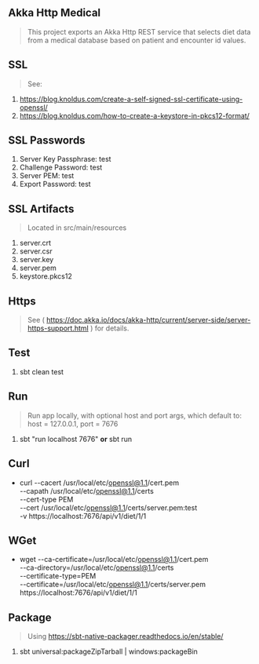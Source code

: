 Akka Http Medical
-----------------
>This project exports an Akka Http REST service that selects diet data from a medical database based on
>patient and encounter id values.

SSL
---
>See:
1. https://blog.knoldus.com/create-a-self-signed-ssl-certificate-using-openssl/
2. https://blog.knoldus.com/how-to-create-a-keystore-in-pkcs12-format/

SSL Passwords
-------------
1. Server Key Passphrase: test
2. Challenge Password: test
3. Server PEM: test
4. Export Password: test

SSL Artifacts
-------------
>Located in src/main/resources
1. server.crt
2. server.csr
3. server.key
4. server.pem
5. keystore.pkcs12

Https
-----
>See ( https://doc.akka.io/docs/akka-http/current/server-side/server-https-support.html ) for details.

Test
----
1. sbt clean test

Run
---
>Run app locally, with optional host and port args, which default to: host = 127.0.0.1, port = 7676
1. sbt "run localhost 7676" **or** sbt run

Curl
----
* curl --cacert /usr/local/etc/openssl@1.1/cert.pem \
       --capath /usr/local/etc/openssl@1.1/certs \
       --cert-type PEM \
       --cert /usr/local/etc/openssl@1.1/certs/server.pem:test \
       -v https://localhost:7676/api/v1/diet/1/1
       
WGet
----
* wget --ca-certificate=/usr/local/etc/openssl@1.1/cert.pem \
       --ca-directory=/usr/local/etc/openssl@1.1/certs \
       --certificate-type=PEM \
       --certificate=/usr/local/etc/openssl@1.1/certs/server.pem \
       https://localhost:7676/api/v1/diet/1/1

Package
-------
>Using https://sbt-native-packager.readthedocs.io/en/stable/
1. sbt universal:packageZipTarball | windows:packageBin